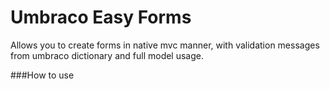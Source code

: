 Umbraco Easy Forms
==================

Allows you to create forms in native mvc manner, with validation messages from umbraco dictionary and full model usage.


###How to use
